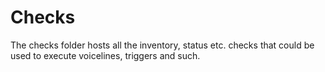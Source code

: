 # Checks
The checks folder hosts all the inventory, status etc. checks that could be used to execute voicelines, triggers and such.

